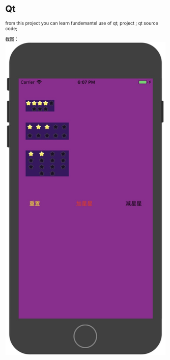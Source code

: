 # Qt
from this project you can learn fundemantel use of qt;
project ; qt source code;

截图：
![Alt text](https://github.com/weiman152/StarsView/blob/master/ScreenShots/1.png)
